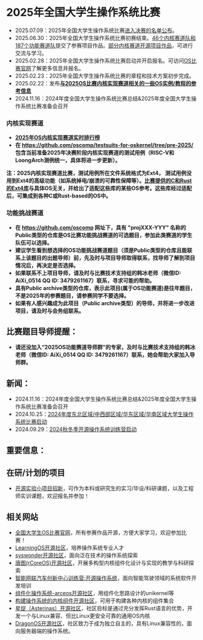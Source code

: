 # 2025年全国大学生操作系统比赛
- 2025.07.09：2025年全国大学生操作系统比赛[进入决赛的名单公布](https://mp.weixin.qq.com/s/etYxSg_sAEiqfGwAcX8lew)。
- 2025.06.30：2025年全国大学生操作系统比赛初赛结束。[46个内核赛道队和187个功能赛道队](https://mp.weixin.qq.com/s/ivB6YBD93DJm_NyKKezjvw)提交了参赛项目作品。[部分内核赛道开源项目作品](https://github.com/oscomp/os-competition-info/blob/main/20250701-kernel-comp-repos.md)，可进行交流与学习。
- 2025.02.28：2025年全国大学生操作系统比赛启动并开启报名。可访问[OS比赛官网](https://os.educg.net/)了解更多信息并报名。
- 2025.02.23：2025年全国大学生操作系统比赛的章程和技术方案初步完成。
- 2025.02.22：发布[**与2025OS比赛内核实现赛道相关的一些OS实例/教程的参考信息**](https://github.com/oscomp/os-competition-info/blob/main/ref-info.md)
- 2024.11.16：2024年度全国大学生操作系统比赛总结&2025年度全国大学生操作系统比赛准备会召开
 
### 内核实现赛道
- [**2025年OS内核实现赛道实时排行榜**](https://course.educg.net/pages/contest/contest_rank.jsp?contestID=R0LIpo5ERIA&my=false&contestCID=0#contestSubAn)
- **在 https://github.com/oscomp/testsuits-for-oskernel/tree/pre-2025/ 包含当前准备2025年决赛阶段内核实现赛道的测试用例（RISC-V和LoongArch测例统一，具体将进一步更新）。**

**注：2025内核实现赛道比赛，测试用例所在文件系统格式为Ext4， 测试用例没用到Ext4的高级功能（如系统掉电/崩溃的可靠性保障等）。[比赛提供的C和Rust的Ext4库](https://github.com/oscomp/os-competition-info/blob/main/ref-info.md#ext4%E6%96%87%E4%BB%B6%E7%B3%BB%E7%BB%9F%E5%8F%82%E8%80%83%E5%AE%9E%E7%8E%B0)与具体OS无关，并给出了适配这些库的某些OS参考。这些库经过适配后，可集成到各种C或Rust-based的OS中。**

### 功能挑战赛道 
- **在 https://github.com/oscomp 网址下，具有 "projXXX-YYY" 名称的Public类型的仓库是OS比赛功能挑战赛道的可选题目，参加此类赛道的学生队伍可以选择。**  
- **建议学生看到想选择的OS功能挑战赛道题目（须是Public类型的仓库且能联系上该题目的出题导师）前，先及时与项目导师取得联系，找导师了解到项目情况后，再决定是否选择。**  
- **如果联系不上项目导师，请及时与比赛技术支持组的韩冰老师（微信ID: AiXi_0514 QQ ID: 3479261167）联系，寻求可能的帮助。**
- **具有Public archive类型的仓库，表示此项目(属于OS功能赛道)是往年题目，不是2025年的参赛题目，请参赛同学不要选择。**
- **如果有人感兴趣成为此项目（Public archive类型）的导师，并将进一步改进项目，请及时与会务组联系。**

## **比赛题目导师提醒：**  

- **请还没加入“2025OS功能赛道导师群”的专家，及时与比赛技术支持组的韩冰老师（微信ID: AiXi_0514 QQ ID: 3479261167）联系，她会帮助大家加入导师群。**

## 新闻：
- 2024.11.16：2024年度全国大学生操作系统比赛总结&2025年度全国大学生操作系统比赛准备会召开
- 2024.10.25：[2024年度东北区域/中西部区域/华东区域/华南区域大学生操作系统比赛启动](https://os.educg.net/#/)
- 2024.09.29：[2024秋冬季开源操作系统训练营启动](https://opencamp.cn/os2edu/camp/2024fall)

## 重要信息：

## 在研/计划的项目
- [开源实验小项目招新](https://github.com/orgs/rcore-os/discussions/categories/ideas)，可作为本科或研究生的实习/毕设/科研课题，以及工程师实训课题，欢迎报名并参加！

## 相关网站
- [全国大学生OS比赛官网](https://os.educg.net/)，所有参赛作品开源，方便大家学习，欢迎参加比赛！
- [LearningOS开源社区](https://github.com/learningos)，培养操作系统专业人才
- [syswonder开源社区](https://syswonder.org/)，面向泛在技术的操作系统探索
- [唐图(rCoreOS)开源社区](https://github.com/rcore-os)，开展多构型内核组件化设计与实现的教学与科研探索
- [智能网联汽车创新中心训练营:开源操作系统](https://github.com/cicvedu)，面向智能驾驶领域的系统软件开发培训
- [组件化操作系统-arceos开源社区](https://github.com/arceos-org/)，用组件化思路设计的unikernel等
- [构建操作系统的内核组件开源社区](https://github.com/kern-crates)，可用于构建各种内核的组件集合
- [星绽（Asterinas）开源社区](https://github.com/asterinas/asterinas)，社区目标是通过充分发挥Rust语言的优势，开发一个与Linux兼容、但比Linux更安全可靠的通用OS内核
- [DragonOS开源社区](https://github.com/DragonOS-Community/)，社区致力于成为独立自主的，具有Linux兼容性的，面向服务器端的操作系统。

